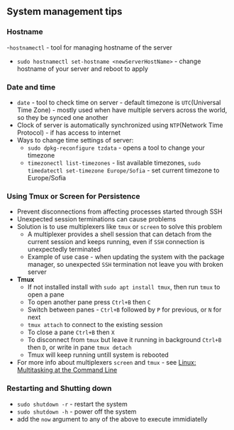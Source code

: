 ## System management tips

### Hostname
-`hostnamectl` - tool for managing hostname of the server
- `sudo hostnamectl set-hostname <newServerHostName>` - change hostname of your server and reboot to apply

### Date and time
- `date` - tool to check time on server - default timezone is `UTC`(Universal Time Zone) - mostly used when have multiple servers across the world, so they be synced one another
- Clock of server is automatically synchronized using `NTP`(Network Time Protocol) - if has access to internet
- Ways to change time settings of server:
  - `sudo dpkg-reconfigure tzdata` - opens a tool to change your timezone
  - `timezonectl list-timezones` - list available timezones, `sudo timedatectl set-timezone Europe/Sofia` - set current timezone to Europe/Sofia

### Using Tmux or Screen for Persistence
- Prevent disconnections from affecting processes started through SSH
- Unexpected session terminations can cause problems
- Solution is to use multiplexers like `tmux` or `screen` to solve this problem
  - A multiplexer provides a shell session that can detach from the current session and keeps running, even if `SSH` connection is unexpectedly terminated
  - Example of use case - when updating the system with the package manager, so unexpected `SSH` termination not leave you with broken server
- **Tmux**
  - If not installed install with `sudo apt install tmux`, then run `tmux` to open a pane
  - To open another pane press `Ctrl+B` then `C`
  - Switch between panes - `Ctrl+B` followed by `P` for previous, or `N` for next
  - `tmux attach` to connect to the existing session
  - To close a pane `Ctrl+B` then `X`
  - To disconnect from `tmux` but leave it running in background `Ctrl+B` then `D`, or write in pane `tmux detach`
  - Tmux will keep running untill system is rebooted
- For more info about multiplexers `screen` and `tmux` - see [Linux: Multitasking at the Command Line](https://www.linkedin.com/learning/linux-multitasking-at-the-command-line-18466403/command-line-multitasking)

### Restarting and Shutting down
- `sudo shutdown -r` - restart the system
- `sudo shutdown -h` - power off the system
- add the `now` argument to any of the above to execute immidiatelly
